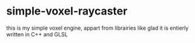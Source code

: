 # simple-voxel-raycaster
this is my simple voxel engine, appart from librairies like glad it is entierly written in C++ and GLSL

